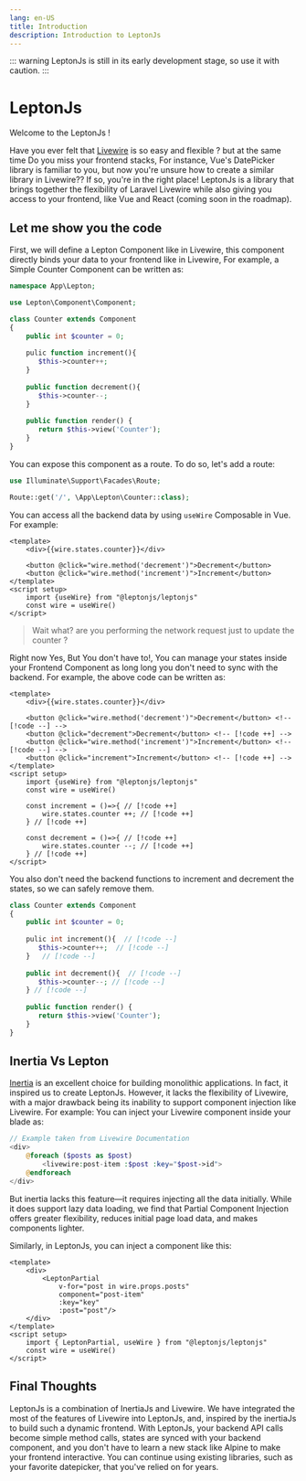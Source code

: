 ```yaml
---
lang: en-US
title: Introduction
description: Introduction to LeptonJs
---
```


::: warning
LeptonJs is still in its early development stage, so use it with caution.
:::

# LeptonJs
Welcome to the LeptonJs ! 

Have you ever felt that [Livewire](https://livewire.laravel.com/docs/quickstart) is so easy and flexible ? but at the same time Do you miss your frontend stacks, For instance, Vue's DatePicker 
library is familiar to you, but now you're unsure how to create a similar library in Livewire?? If so, you're in the right place! LeptonJs is a library that brings together the flexibility of Laravel Livewire while also giving you access to your frontend, like Vue and React (coming soon in the roadmap).

## Let me show you the code
First, we will define a Lepton Component like in Livewire, this component directly binds your data to your frontend like in Livewire, For example, a Simple Counter Component can be written as:
```php title="app\Lepton\Counter.php"
namespace App\Lepton;

use Lepton\Component\Component;

class Counter extends Component 
{
    public int $counter = 0;
   
    pulic function increment(){
       $this->counter++;
    } 
   
    public function decrement(){
       $this->counter--;
    }
   
    public function render() {
       return $this->view('Counter');
    }    
}
```

You can expose this component as a route. To do so, let's add a route:
```php title="routes\web.php"
use Illuminate\Support\Facades\Route;

Route::get('/', \App\Lepton\Counter::class);
```

You can access all the backend data by using `useWire` Composable in Vue. For example:
```vue title="Pages/Counter.vue"
<template>
    <div>{{wire.states.counter}}</div>
    
    <button @click="wire.method('decrement')">Decrement</button>
    <button @click="wire.method('increment')">Increment</button>
</template>
<script setup>
    import {useWire} from "@leptonjs/leptonjs"
    const wire = useWire()
</script>
```

> Wait what? are you performing the network request just to update the counter ?

Right now Yes, But You don't have to!, You can manage your states inside your Frontend Component as long long you don't need to sync with the backend. For example, the above code can be written as:

```vue
<template>
    <div>{{wire.states.counter}}</div>

    <button @click="wire.method('decrement')">Decrement</button> <!-- [!code --] -->
    <button @click="decrement">Decrement</button> <!-- [!code ++] -->
    <button @click="wire.method('increment')">Increment</button> <!-- [!code --] -->
    <button @click="increment">Increment</button> <!-- [!code ++] -->
</template>
<script setup>
    import {useWire} from "@leptonjs/leptonjs"
    const wire = useWire()
    
    const increment = ()=>{ // [!code ++]
        wire.states.counter ++; // [!code ++]
    } // [!code ++]
    
    const decrement = ()=>{ // [!code ++]
        wire.states.counter --; // [!code ++]
    } // [!code ++]
</script>
```

You also don't need the backend functions to increment and decrement the states, so we can safely remove them.

```php title="app\Lepton\Counter.php"
class Counter extends Component 
{
    public int $counter = 0;
   
    pulic int increment(){  // [!code --]
       $this->counter++;  // [!code --]
    }   // [!code --]
   
    public int decrement(){  // [!code --]
       $this->counter--; // [!code --]
    } // [!code --]
   
    public function render() {
       return $this->view('Counter');
    }
}
```

## Inertia Vs Lepton
[Inertia](https://inertiajs.com/) is an excellent choice for building monolithic applications. In fact, it inspired us to create LeptonJs. However, it lacks the flexibility of Livewire, with a major drawback being its inability to support component injection like Livewire. For example: You can inject your Livewire component inside your blade as:

```php
// Example taken from Livewire Documentation
<div>
    @foreach ($posts as $post)
        <livewire:post-item :$post :key="$post->id">
    @endforeach
</div>
```

But inertia lacks this feature—it requires injecting all the data initially. While it does support lazy data loading, we find that Partial Component Injection offers greater flexibility, reduces initial page load data, and makes components lighter.

Similarly, in LeptonJs, you can inject a component like this:
```vue
<template>
    <div>
        <LeptonPartial
            v-for="post in wire.props.posts"
            component="post-item"
            :key="key"
            :post="post"/>
    </div>
</template>
<script setup>
    import { LeptonPartial, useWire } from "@leptonjs/leptonjs"
    const wire = useWire()
</script>
```

## Final Thoughts
LeptonJs is a combination of InertiaJs and Livewire. We have integrated the most of the features of Livewire into LeptonJs, and, inspired by the inertiaJs to build such a dynamic frontend. With LeptonJs, your backend API calls become simple method calls, states are synced with your backend component, and you don't have to learn a new stack like Alpine to make your frontend interactive. You can continue using existing libraries, such as your favorite datepicker, that you've relied on for years.
